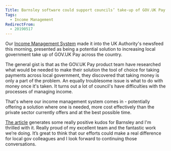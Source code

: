 ```yaml
---
Title: Barnsley software could support councils’ take-up of GOV.UK Pay
Tags: 
  - Income Management
RedirectFrom:
  - 20190517
---
```

Our [Income Management System](/20190522) made it into the UK Authority's newsfeed this morning, presented as being a potential solution to increasing local government take up of GOV.UK Pay across the country.

The general gist is that as the GOV.UK Pay product team have researched what would be needed to make their solution the tool of choice for taking payments across local government, they discovered that taking money is only a part of the problem. An equally troublesome issue is what to do with money once it's taken. It turns out a lot of council's have difficulties with the processes of managing income.

That's where our income management system comes in - potentially offering a solution where one is needed, more cost effectively than the private sector currently offers and at the best possible time.

[The article](https://www.ukauthority.com/articles/barnsley-software-could-support-councils-take-up-of-govuk-pay/) generates some really positive kudos for Barnsley and I'm thrilled with it. Really proud of my excellent team and the fantastic work we’re doing. It’s great to think that our efforts could make a real difference for local gov colleagues and I look forward to continuing those conversations.